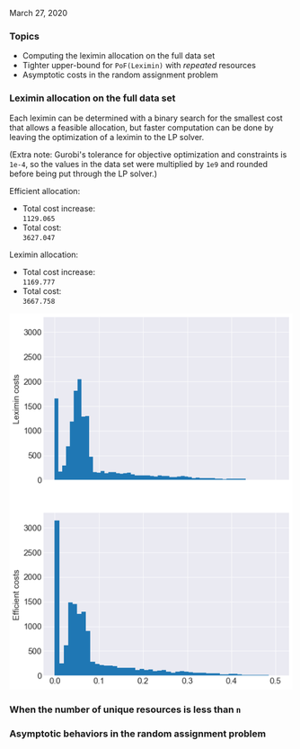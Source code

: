 March 27, 2020

### Topics
- Computing the leximin allocation on the full data set
- Tighter upper-bound for `PoF(Leximin)` with _repeated_ resources
- Asymptotic costs in the random assignment problem

### Leximin allocation on the full data set

Each leximin can be determined with a binary search for the smallest cost that allows a feasible allocation, but
faster computation can be done by leaving the optimization of a leximin to the LP solver.

(Extra note: Gurobi's tolerance for objective optimization and constraints is `1e-4`, so the values in the data set were multiplied by `1e9` and rounded before being put through the LP solver.)

Efficient allocation:
- Total cost increase: <br/>
`1129.065`
- Total cost: <br/>
`3627.047`

Leximin allocation:
- Total cost increase: <br/>
`1169.777`
- Total cost: <br/>
`3667.758`

![Distributions of cost increases](https://github.com/KrisNguyen135/FairBayesianOpt/blob/master/media/cost_increase_dist.png)

### When the number of unique resources is less than `n`

### Asymptotic behaviors in the random assignment problem
